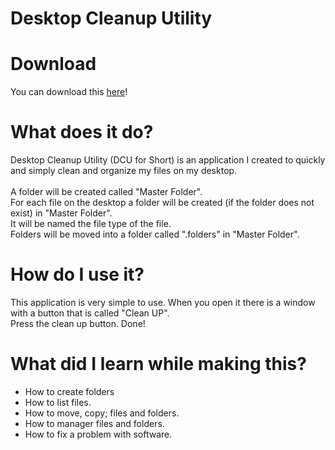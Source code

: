 # Desktop Cleanup Utility
<h1>Download</h1>
You can download this <a href="https://github.com/JusticePro/DesktopCleanup/releases">here</a>!<br>
<h1>What does it do?</h1>
Desktop Cleanup Utility (DCU for Short) is an application I created to quickly and simply clean and organize my files on my desktop.<br>
<br>
A folder will be created called "Master Folder".<br>
For each file on the desktop a folder will be created (if the folder does not exist) in "Master Folder".<br>
It will be named the file type of the file.<br>
Folders will be moved into a folder called ".folders" in "Master Folder".<br>
<h1>How do I use it?</h1>
This application is very simple to use. When you open it there is a window with a button that is called "Clean UP".<br>
Press the clean up button. Done!<br>
<h1>What did I learn while making this?</h1> 
<ul>
<li>How to create folders</li>
<li>How to list files.</li>
<li>How to move, copy; files and folders.</li>
<li>How to manager files and folders.</li>
<li>How to fix a problem with software.</li>
</ul>
